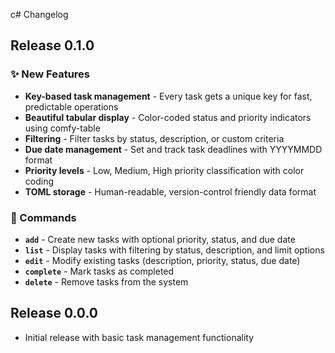 c# Changelog

## Release 0.1.0

### ✨ New Features
- **Key-based task management** - Every task gets a unique key for fast, predictable operations
- **Beautiful tabular display** - Color-coded status and priority indicators using comfy-table
- **Filtering** - Filter tasks by status, description, or custom criteria
- **Due date management** - Set and track task deadlines with YYYYMMDD format
- **Priority levels** - Low, Medium, High priority classification with color coding
- **TOML storage** - Human-readable, version-control friendly data format

### 🚀 Commands
- **`add`** - Create new tasks with optional priority, status, and due date
- **`list`** - Display tasks with filtering by status, description, and limit options
- **`edit`** - Modify existing tasks (description, priority, status, due date)
- **`complete`** - Mark tasks as completed
- **`delete`** - Remove tasks from the system

## Release 0.0.0

- Initial release with basic task management functionality